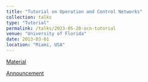 ```yaml
---
title: "Tutorial on Operation and Control Networks"
collection: talks
type: "Tutorial"
permalink: /talks/2023-05-20-ocn-tutorial
venue: "University of Florida"
date: 2013-03-01
location: "Miami, USA"
---
```


[Material](https://github.com/kiranmak/ocn-tutorial-23/blob/main/OCN-Master.pdf)

[Announcement](https://netsoft2023.ieee-netsoft.org/program/tutorials)
